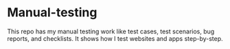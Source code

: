 # Manual-testing
This repo has my manual testing work like test cases, test scenarios, bug reports, and checklists. It shows how I test websites and apps step-by-step.
